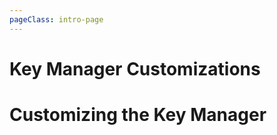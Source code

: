 ```yaml
---
pageClass: intro-page
---
```


# Key Manager Customizations

<!-- markdownlint-disable-next-line -->
# Customizing the Key Manager
